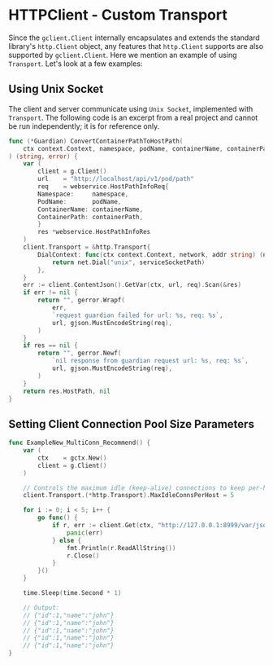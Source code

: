 # HTTPClient - Custom Transport

Since the `gclient.Client` internally encapsulates and extends the standard library's `http.Client` object, any features that `http.Client` supports are also supported by `gclient.Client`. Here we mention an example of using `Transport`. Let's look at a few examples:

## Using Unix Socket

The client and server communicate using `Unix Socket`, implemented with `Transport`. The following code is an excerpt from a real project and cannot be run independently; it is for reference only.

```go
func (*Guardian) ConvertContainerPathToHostPath(
    ctx context.Context, namespace, podName, containerName, containerPath string,
) (string, error) {
    var (
        client = g.Client()
        url    = "http://localhost/api/v1/pod/path"
        req    = webservice.HostPathInfoReq{
        Namespace:     namespace,
        PodName:       podName,
        ContainerName: containerName,
        ContainerPath: containerPath,
        }
        res *webservice.HostPathInfoRes
    )
    client.Transport = &http.Transport{
        DialContext: func(ctx context.Context, network, addr string) (net.Conn, error) {
            return net.Dial("unix", serviceSocketPath)
        },
    }
    err := client.ContentJson().GetVar(ctx, url, req).Scan(&res)
    if err != nil {
        return "", gerror.Wrapf(
            err,
            `request guardian failed for url: %s, req: %s`,
            url, gjson.MustEncodeString(req),
        )
    }
    if res == nil {
        return "", gerror.Newf(
            `nil response from guardian request url: %s, req: %s`,
            url, gjson.MustEncodeString(req),
        )
    }
    return res.HostPath, nil
}
```

## Setting Client Connection Pool Size Parameters

```go
func ExampleNew_MultiConn_Recommend() {
    var (
        ctx    = gctx.New()
        client = g.Client()
    )

    // Controls the maximum idle (keep-alive) connections to keep per-host
    client.Transport.(*http.Transport).MaxIdleConnsPerHost = 5

    for i := 0; i < 5; i++ {
        go func() {
            if r, err := client.Get(ctx, "http://127.0.0.1:8999/var/json"); err != nil {
                panic(err)
            } else {
                fmt.Println(r.ReadAllString())
                r.Close()
            }
        }()
    }

    time.Sleep(time.Second * 1)

    // Output:
    // {"id":1,"name":"john"}
    // {"id":1,"name":"john"}
    // {"id":1,"name":"john"}
    // {"id":1,"name":"john"}
    // {"id":1,"name":"john"}
}
```
